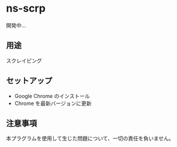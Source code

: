 # ns-scrp

開発中…

## 用途

スクレイピング

## セットアップ

* Google Chrome のインストール
* Chrome を最新バージョンに更新

## 注意事項

本プラグラムを使用して生じた問題について、一切の責任を負いません。
